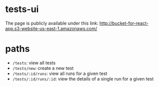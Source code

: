 # tests-ui

The page is publicly available under this link: http://bucket-for-react-app.s3-website-us-east-1.amazonaws.com/ 

# paths
* `/tests`: view all tests
* `/tests/new`: create a new test
* `/tests/:id/runs`: view all runs for a given test
* `/tests/:id/runs/:id`: view the details of a single run for a given test
